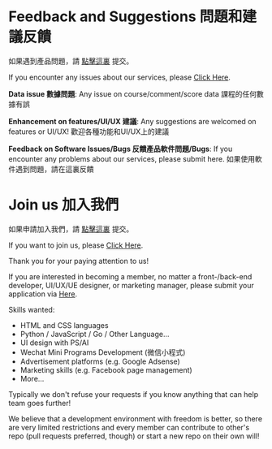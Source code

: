 <h1> Feedback and Suggestions 問題和建議反饋</h1>

如果遇到產品問題，請 [點擊這裏](https://docs.google.com/forms/d/e/1FAIpQLSe-y585fa_eJXUeFYwp-WyXyBJ_PL31hAzZABFr-eCNcr_RwA/viewform) 提交。

If you encounter any issues about our services, please [Click Here](https://docs.google.com/forms/d/e/1FAIpQLSe-y585fa_eJXUeFYwp-WyXyBJ_PL31hAzZABFr-eCNcr_RwA/viewform).

**Data issue 數據問題**: Any issue on course/comment/score data 課程的任何數據有誤

**Enhancement on features/UI/UX 建議**: Any suggestions are welcomed on features or UI/UX! 歡迎各種功能和UI/UX上的建議

**Feedback on Software Issues/Bugs 反饋產品軟件問題/Bugs**: If you encounter any problems about our services, please submit here. 如果使用軟件遇到問題，請在這裏反饋


<h1> Join us 加入我們 </h1>

如果申請加入我們，請 [點擊這裏](https://github.com/UMHelper/Feedback-and-Join-Us/issues/new/choose) 提交。

If you want to join us, please [Click Here](https://github.com/UMHelper/Feedback-and-Join-Us/issues/new/choose).

Thank you for your paying attention to us!

If you are interested in becoming a member, no matter a front-/back-end developer, UI/UX/UE designer, or marketing manager, please submit your application via [Here](https://github.com/UMHelper/Feedback-and-Join-Us/issues/new/choose).

Skills wanted:
* HTML and CSS languages
* Python / JavaScript / Go / Other Language...
* UI design with PS/AI
* Wechat Mini Programs Development (微信小程式)
* Advertisement platforms (e.g. Google Adsense)
* Marketing skills (e.g. Facebook page management)
* More...

Typically we don't refuse your requests if you know anything that can help team goes further!

We believe that a development environment with freedom is better, so there are very limited restrictions and every member can contribute to other's repo (pull requests preferred, though) or start a new repo on their own will!
